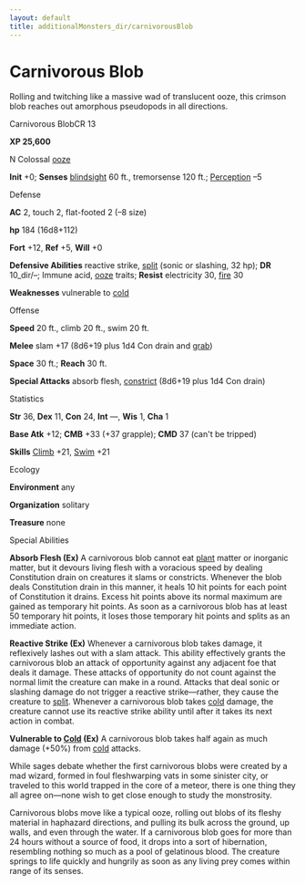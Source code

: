 ```yaml
---
layout: default
title: additionalMonsters_dir/carnivorousBlob
---
```

# Carnivorous Blob

Rolling and twitching like a massive wad of translucent ooze, this crimson blob reaches out amorphous pseudopods in all directions.

Carnivorous BlobCR 13

**XP 25,600**

N Colossal [ooze](../monsters_dir/creatureTypes#_ooze)

**Init** +0; **Senses** [blindsight](../monsters_dir/universalMonsterRules#_blindsight) 60 ft., tremorsense 120 ft.; [Perception](../additionalMonsters_dir/../skills_dir/perception#_perception) –5

Defense

**AC** 2, touch 2, flat-footed 2 (–8 size)

**hp** 184 (16d8+112)

**Fort** +12, **Ref** +5, **Will** +0

**Defensive Abilities** reactive strike, [split](../monsters_dir/universalMonsterRules#_split) (sonic or slashing, 32 hp); **DR** 10_dir/–; Immune acid, [ooze](../monsters_dir/creatureTypes#_ooze) traits; **Resist** electricity 30, [fire](../monsters_dir/creatureTypes#_fire-subtype) 30

**Weaknesses** vulnerable to [cold](../monsters_dir/creatureTypes#_cold-subtype)

Offense

**Speed** 20 ft., climb 20 ft., swim 20 ft.

**Melee** slam +17 (8d6+19 plus 1d4 Con drain and [grab](../monsters_dir/universalMonsterRules#_grab))

**Space** 30 ft.; **Reach** 30 ft.

**Special Attacks** absorb flesh, [constrict](../monsters_dir/universalMonsterRules#_constrict) (8d6+19 plus 1d4 Con drain)

Statistics

**Str** 36, **Dex** 11, **Con** 24, **Int** —, **Wis** 1, **Cha** 1

**Base Atk** +12; **CMB** +33 (+37 grapple); **CMD** 37 (can't be tripped)

**Skills** [Climb](../additionalMonsters_dir/../skills_dir/climb#_climb) +21, [Swim](../additionalMonsters_dir/../skills_dir/swim#_swim) +21

Ecology

**Environment** any

**Organization** solitary

**Treasure** none

Special Abilities

**Absorb Flesh (Ex)** A carnivorous blob cannot eat [plant](../monsters_dir/creatureTypes#_plant) matter or inorganic matter, but it devours living flesh with a voracious speed by dealing Constitution drain on creatures it slams or constricts. Whenever the blob deals Constitution drain in this manner, it heals 10 hit points for each point of Constitution it drains. Excess hit points above its normal maximum are gained as temporary hit points. As soon as a carnivorous blob has at least 50 temporary hit points, it loses those temporary hit points and splits as an immediate action.

**Reactive Strike (Ex)** Whenever a carnivorous blob takes damage, it reflexively lashes out with a slam attack. This ability effectively grants the carnivorous blob an attack of opportunity against any adjacent foe that deals it damage. These attacks of opportunity do not count against the normal limit the creature can make in a round. Attacks that deal sonic or slashing damage do not trigger a reactive strike—rather, they cause the creature to [split](../monsters_dir/universalMonsterRules#_split). Whenever a carnivorous blob takes [cold](../monsters_dir/creatureTypes#_cold-subtype) damage, the creature cannot use its reactive strike ability until after it takes its next action in combat.

**Vulnerable to [Cold](../monsters_dir/creatureTypes#_cold-subtype) (Ex)** A carnivorous blob takes half again as much damage (+50%) from [cold](../monsters_dir/creatureTypes#_cold-subtype) attacks.

While sages debate whether the first carnivorous blobs were created by a mad wizard, formed in foul fleshwarping vats in some sinister city, or traveled to this world trapped in the core of a meteor, there is one thing they all agree on—none wish to get close enough to study the monstrosity.

Carnivorous blobs move like a typical ooze, rolling out blobs of its fleshy material in haphazard directions, and pulling its bulk across the ground, up walls, and even through the water. If a carnivorous blob goes for more than 24 hours without a source of food, it drops into a sort of hibernation, resembling nothing so much as a pool of gelatinous blood. The creature springs to life quickly and hungrily as soon as any living prey comes within range of its senses.

